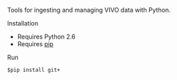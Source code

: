 Tools for ingesting and managing VIVO data with Python.

Installation

* Requires Python 2.6
* Requires [pip](https://pypi.python.org/pypi/pip)

Run
~~~
$pip install git+
~~~
